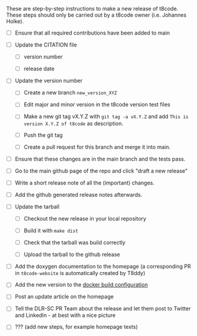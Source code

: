 These are step-by-step instructions to make a new release of t8code.
These steps should only be carried out by a t8code owner (i.e. Johannes Holke).

- [ ] Ensure that all required contributions have been added to main

- [ ] Update the CITATION file

  - [ ] version number

  - [ ] release date

- [ ] Update the version number

  - [ ] Create a new branch `new_version_XYZ`

  - [ ] Edit major and minor version in the t8code version test files

  - [ ] Make a new git tag vX.Y.Z with `git tag -a vX.Y.Z` and add `This is version X.Y.Z of t8code` as description. 

  - [ ] Push the git tag

  - [ ] Create a pull request for this branch and merge it into main.

- [ ] Ensure that these changes are in the main branch and the tests pass.

- [ ] Go to the main github page of the repo and click "draft a new release"

- [ ] Write a short release note of all the (important) changes.

- [ ] Add the github generated release notes afterwards.

- [ ] Update the tarball

  - [ ] Checkout the new release in your local repository

  - [ ] Build it with `make dist`

  - [ ] Check that the tarball was build correctly

  - [ ] Upload the tarball to the github release

- [ ] Add the doxygen documentation to the homepage (a corresponding PR in `t8code-website` is automatically created by T8ddy)

- [ ] Add the new version to the [docker build configuration](https://github.com/DLR-AMR/t8code-docker-images/blob/main/.github/workflows/docker-image.yml)

- [ ] Post an update article on the homepage

- [ ] Tell the DLR-SC PR Team about the release and let them post to Twitter and LinkedIn - at best with a nice picture

- [ ] ??? (add new steps, for example homepage texts)
